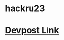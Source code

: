 # hackru23

# [Devpost Link](https://devpost.com/software/arrival-prediction-correction-system-apcs?ref_content=my-projects-tab&ref_feature=my_projects)
